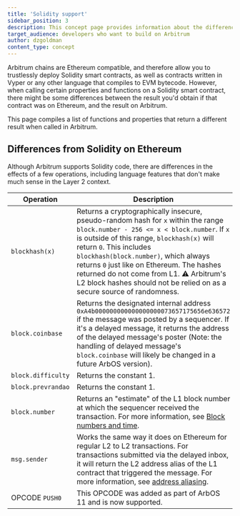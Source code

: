 ```yaml
---
title: 'Solidity support'
sidebar_position: 3
description: This concept page provides information about the differences between Arbitrum and Ethereum in terms of support of the Solidity language, so developers can easily understand what to expect when deploying to Arbitrum
target_audience: developers who want to build on Arbitrum
author: dzgoldman
content_type: concept
---
```


Arbitrum chains are Ethereum compatible, and therefore allow you to trustlessly deploy Solidity smart contracts, as well as contracts written in Vyper or any other language that compiles to EVM bytecode. However, when calling certain properties and functions on a Solidity smart contract, there might be some differences between the result you'd obtain if that contract was on Ethereum, and the result on Arbitrum.

This page compiles a list of functions and properties that return a different result when called in Arbitrum.

## Differences from Solidity on Ethereum

Although Arbitrum supports Solidity code, there are differences in the effects of a few operations, including language features that don't make much sense in the Layer 2 context.

| Operation          | Description                                                                                                                                                                                                                                                                                                                                                                                                            |
| ------------------ | ---------------------------------------------------------------------------------------------------------------------------------------------------------------------------------------------------------------------------------------------------------------------------------------------------------------------------------------------------------------------------------------------------------------------- |
| `blockhash(x)`     | Returns a cryptographically insecure, pseudo-random hash for `x` within the range `block.number - 256 <= x < block.number`. If `x` is outside of this range, `blockhash(x)` will return `0`. This includes `blockhash(block.number)`, which always returns `0` just like on Ethereum. The hashes returned do not come from L1. ⚠️ Arbitrum's L2 block hashes should not be relied on as a secure source of randomness. |
| `block.coinbase`   | Returns the designated internal address `0xA4b000000000000000000073657175656e636572` if the message was posted by a sequencer. If it's a delayed message, it returns the address of the delayed message's poster (Note: the handling of delayed message's `block.coinbase` will likely be changed in a future ArbOS version).                                                                                          |
| `block.difficulty` | Returns the constant 1.                                                                                                                                                                                                                                                                                                                                                                                                |
| `block.prevrandao` | Returns the constant 1.                                                                                                                                                                                                                                                                                                                                                                                                |
| `block.number`     | Returns an "estimate" of the L1 block number at which the sequencer received the transaction. For more information, see [Block numbers and time](/build-decentralized-apps/arbitrum-vs-ethereum/02-block-numbers-and-time.md).                                                                                                                                                                                         |
| `msg.sender`       | Works the same way it does on Ethereum for regular L2 to L2 transactions. For transactions submitted via the delayed inbox, it will return the L2 address alias of the L1 contract that triggered the message. For more information, see [address aliasing](/how-arbitrum-works/arbos/l1-l2-messaging.mdx#address-aliasing).                                                                                            |
| OPCODE `PUSH0`     | This OPCODE was added as part of ArbOS 11 and is now supported.                                                                                                                                                                                                                                                                                                                                                        |
